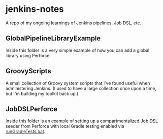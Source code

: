 # jenkins-notes
A repo of my ongoing learnings of Jenkins pipelines, Job DSL, etc.

## GlobalPipelineLibraryExample
Inside this folder is a very simple example of how you can add a global library using Perforce.

## GroovyScripts
A small collection of Groovy system scripts that I've found useful when administering Jenkins.
(I used to have a large collection once upon a time, but I'm building my toolkit back up.)

## JobDSLPerforce
Inside this folder is an example of setting up a compartmentalized Job DSL seeder from Perforce with local Gradle testing enabled via [runGradleTests.bat](JobDSL/runGradleTests.bat).
